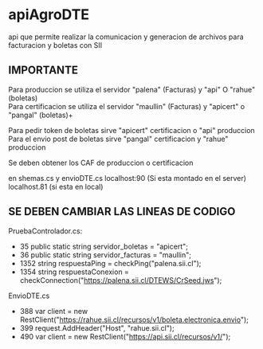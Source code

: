 # apiAgroDTE
api que permite realizar la comunicacion y generacion de archivos para facturacion y boletas con SII


## IMPORTANTE
Para produccion se utiliza el servidor "palena" (Facturas) y "api" O "rahue" (boletas)  
Para certificacion se utiliza el servidor "maullin" (Facturas) y "apicert" o "pangal" (boletas)+

Para pedir token de boletas sirve "apicert" certificacion o "api" produccion
Para el envio post de boletas sirve "pangal" certificacion y "rahue" produccion

Se deben obtener los CAF de produccion o certificacion

en shemas.cs y envioDTE.cs localhost:90 (Si esta montado en el server) localhost.81 (si esta en local)


## SE DEBEN CAMBIAR LAS LINEAS DE CODIGO
PruebaControlador.cs:  
* 35 public static string servidor_boletas = "apicert";  
* 36 public static string servidor_facturas = "maullin";  
* 1352 string respuestaPing = checkPing("palena.sii.cl");  
* 1354 string respuestaConexion = checkConnection("https://palena.sii.cl/DTEWS/CrSeed.jws");

EnvioDTE.cs
* 388 var client = new RestClient("https://rahue.sii.cl/recursos/v1/boleta.electronica.envio");
* 399 request.AddHeader("Host", "rahue.sii.cl"); 
* 490 var client = new RestClient("https://api.sii.cl/recursos/v1/");



